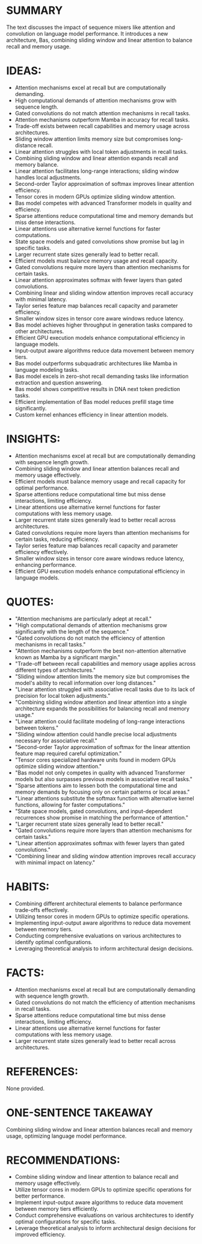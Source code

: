 # SUMMARY
The text discusses the impact of sequence mixers like attention and convolution on language model performance. It introduces a new architecture, Bas, combining sliding window and linear attention to balance recall and memory usage.

# IDEAS:
- Attention mechanisms excel at recall but are computationally demanding.
- High computational demands of attention mechanisms grow with sequence length.
- Gated convolutions do not match attention mechanisms in recall tasks.
- Attention mechanisms outperform Mamba in accuracy for recall tasks.
- Trade-off exists between recall capabilities and memory usage across architectures.
- Sliding window attention limits memory size but compromises long-distance recall.
- Linear attention struggles with local token adjustments in recall tasks.
- Combining sliding window and linear attention expands recall and memory balance.
- Linear attention facilitates long-range interactions; sliding window handles local adjustments.
- Second-order Taylor approximation of softmax improves linear attention efficiency.
- Tensor cores in modern GPUs optimize sliding window attention.
- Bas model competes with advanced Transformer models in quality and efficiency.
- Sparse attentions reduce computational time and memory demands but miss dense interactions.
- Linear attentions use alternative kernel functions for faster computations.
- State space models and gated convolutions show promise but lag in specific tasks.
- Larger recurrent state sizes generally lead to better recall.
- Efficient models must balance memory usage and recall capacity.
- Gated convolutions require more layers than attention mechanisms for certain tasks.
- Linear attention approximates softmax with fewer layers than gated convolutions.
- Combining linear and sliding window attention improves recall accuracy with minimal latency.
- Taylor series feature map balances recall capacity and parameter efficiency.
- Smaller window sizes in tensor core aware windows reduce latency.
- Bas model achieves higher throughput in generation tasks compared to other architectures.
- Efficient GPU execution models enhance computational efficiency in language models.
- Input-output aware algorithms reduce data movement between memory tiers.
- Bas model outperforms subquadratic architectures like Mamba in language modeling tasks.
- Bas model excels in zero-shot recall demanding tasks like information extraction and question answering.
- Bas model shows competitive results in DNA next token prediction tasks.
- Efficient implementation of Bas model reduces prefill stage time significantly.
- Custom kernel enhances efficiency in linear attention models.

# INSIGHTS:
- Attention mechanisms excel at recall but are computationally demanding with sequence length growth.
- Combining sliding window and linear attention balances recall and memory usage effectively.
- Efficient models must balance memory usage and recall capacity for optimal performance.
- Sparse attentions reduce computational time but miss dense interactions, limiting efficiency.
- Linear attentions use alternative kernel functions for faster computations with less memory usage.
- Larger recurrent state sizes generally lead to better recall across architectures.
- Gated convolutions require more layers than attention mechanisms for certain tasks, reducing efficiency.
- Taylor series feature map balances recall capacity and parameter efficiency effectively.
- Smaller window sizes in tensor core aware windows reduce latency, enhancing performance.
- Efficient GPU execution models enhance computational efficiency in language models.

# QUOTES:
- "Attention mechanisms are particularly adept at recall."
- "High computational demands of attention mechanisms grow significantly with the length of the sequence."
- "Gated convolutions do not match the efficiency of attention mechanisms in recall tasks."
- "Attention mechanisms outperform the best non-attention alternative known as Mamba by a significant margin."
- "Trade-off between recall capabilities and memory usage applies across different types of architectures."
- "Sliding window attention limits the memory size but compromises the model's ability to recall information over long distances."
- "Linear attention struggled with associative recall tasks due to its lack of precision for local token adjustments."
- "Combining sliding window attention and linear attention into a single architecture expands the possibilities for balancing recall and memory usage."
- "Linear attention could facilitate modeling of long-range interactions between tokens."
- "Sliding window attention could handle precise local adjustments necessary for associative recall."
- "Second-order Taylor approximation of softmax for the linear attention feature map required careful optimization."
- "Tensor cores specialized hardware units found in modern GPUs optimize sliding window attention."
- "Bas model not only competes in quality with advanced Transformer models but also surpasses previous models in associative recall tasks."
- "Sparse attentions aim to lessen both the computational time and memory demands by focusing only on certain patterns or local areas."
- "Linear attentions substitute the softmax function with alternative kernel functions, allowing for faster computations."
- "State space models, gated convolutions, and input-dependent recurrences show promise in matching the performance of attention."
- "Larger recurrent state sizes generally lead to better recall."
- "Gated convolutions require more layers than attention mechanisms for certain tasks."
- "Linear attention approximates softmax with fewer layers than gated convolutions."
- "Combining linear and sliding window attention improves recall accuracy with minimal impact on latency."

# HABITS:
- Combining different architectural elements to balance performance trade-offs effectively.
- Utilizing tensor cores in modern GPUs to optimize specific operations.
- Implementing input-output aware algorithms to reduce data movement between memory tiers.
- Conducting comprehensive evaluations on various architectures to identify optimal configurations.
- Leveraging theoretical analysis to inform architectural design decisions.

# FACTS:
- Attention mechanisms excel at recall but are computationally demanding with sequence length growth.
- Gated convolutions do not match the efficiency of attention mechanisms in recall tasks.
- Sparse attentions reduce computational time but miss dense interactions, limiting efficiency.
- Linear attentions use alternative kernel functions for faster computations with less memory usage.
- Larger recurrent state sizes generally lead to better recall across architectures.

# REFERENCES:
None provided.

# ONE-SENTENCE TAKEAWAY
Combining sliding window and linear attention balances recall and memory usage, optimizing language model performance.

# RECOMMENDATIONS:
- Combine sliding window and linear attention to balance recall and memory usage effectively.
- Utilize tensor cores in modern GPUs to optimize specific operations for better performance.
- Implement input-output aware algorithms to reduce data movement between memory tiers efficiently.
- Conduct comprehensive evaluations on various architectures to identify optimal configurations for specific tasks.
- Leverage theoretical analysis to inform architectural design decisions for improved efficiency.